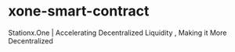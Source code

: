 # xone-smart-contract
Stationx.One | Accelerating Decentralized Liquidity , Making it More Decentralized
